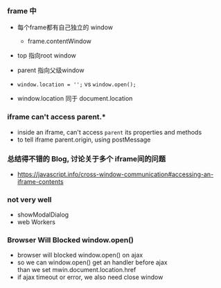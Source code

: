 ### frame 中
+ 每个frame都有自己独立的 window
    + frame.contentWindow
+ top 指向root window
+ parent 指向父级window

+ `window.location = '';` vs `window.open(); `
+ window.location 同于 document.location

### iframe can't access parent.*
+ inside an iframe, can't access `parent` its properties and methods
+ to tell iframe parent.origin, using postMessage
### 总结得不错的 Blog,  讨论关于多个 iframe间的问题
+ https://javascript.info/cross-window-communication#accessing-an-iframe-contents

### not very well
+ showModalDialog
+ web Workers

### Browser Will Blocked window.open()
+ browser will blocked window.open() on ajax
+ so we can window.open() get an handler before ajax</br>
  than we set mwin.document.location.href
+ if ajax timeout or error, we also need close window